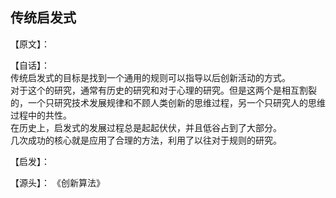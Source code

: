 ## 传统启发式

【原文】：



【自话】：  
传统启发式的目标是找到一个通用的规则可以指导以后创新活动的方式。  
对于这个的研究，通常有历史的研究和对于心理的研究。但是这两个是相互割裂的，一个只研究技术发展规律和不顾人类创新的思维过程，另一个只研究人的思维过程中的共性。  
在历史上，启发式的发展过程总是起起伏伏，并且低谷占到了大部分。  
几次成功的核心就是应用了合理的方法，利用了以往对于规则的研究。

【启发】：

【源头】：
《创新算法》
